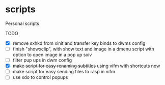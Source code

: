 # scripts
Personal scripts

TODO

- [x] remove sxhkd from xinit and transfer key binds to dwms config
- [ ] finish "showxclip", with show text and image in a dmenu script with option to
open image in a pop up sxiv
- [ ] filter pup ups in dwm config
- [x] ~~make script for easy renaming subtitles~~ using vifm with shortcuts now
- [ ] make script for easy sending files to rasp in vifm
- [ ] use xdo to control popups
